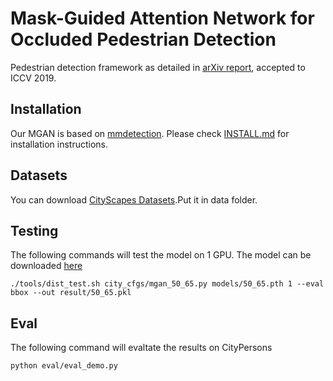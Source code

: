 # Mask-Guided Attention Network for Occluded Pedestrian Detection

Pedestrian detection framework as detailed in [arXiv report](https://arxiv.org/abs/1910.06160), accepted to ICCV 2019.

## Installation
Our MGAN is based on [mmdetection](https://github.com/open-mmlab/mmdetection). Please check [INSTALL.md](https://github.com/open-mmlab/mmdetection/blob/master/docs/INSTALL.md) for installation instructions.

## Datasets
You can download [CityScapes Datasets](https://www.cityscapes-dataset.com/).Put it in data folder.

## Testing
The following commands will test the model on 1 GPU. The model can be downloaded [here](https://drive.google.com/file/d/1DjY3JCRX0OkKkQocjX2DX7BV4UG29hGS/view?usp=sharing)
```
./tools/dist_test.sh city_cfgs/mgan_50_65.py models/50_65.pth 1 --eval bbox --out result/50_65.pkl
```
## Eval
The following command will evaltate the results on CityPersons
```
python eval/eval_demo.py
```
